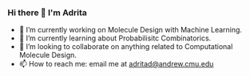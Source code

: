 ### Hi there 👋 I'm Adrita

- 🔭 I’m currently working on Molecule Design with Machine Learning.
- 🌱 I’m currently learning about Probabilisitc Combinatorics.
- 👯 I’m looking to collaborate on anything related to Computational Molecule Design.
- 📫 How to reach me: email me at adritad@andrew.cmu.edu

